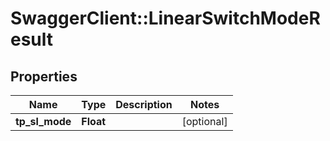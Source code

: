 # SwaggerClient::LinearSwitchModeResult

## Properties
Name | Type | Description | Notes
------------ | ------------- | ------------- | -------------
**tp_sl_mode** | **Float** |  | [optional] 


